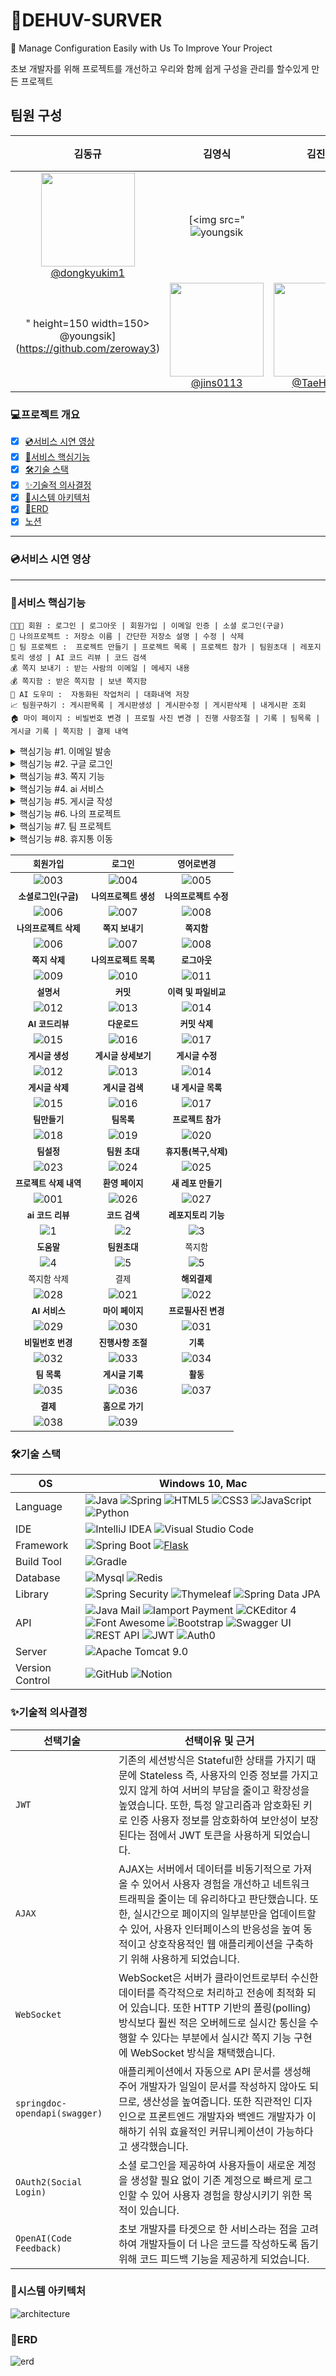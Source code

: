 # 🛒DEHUV-SURVER
💬 Manage Configuration Easily with Us To Improve Your Project 

초보 개발자를 위해 프로젝트를 개선하고 우리와 함께 쉽게 구성을 관리를 할수있게 만든 프로젝트



## 팀원 구성


| **김동규** | **김영식** | **김진서** | **장태현** | **허웅** |
| :------: |  :------: | :------: | :------: | :------: |
| [<img src="https://github.com/woongheo1/devhub/blob/main/teamImages/%E1%84%83%E1%85%A9%E1%86%BC%E1%84%80%E1%85%B2.png" height=150 width=150> <br/> @dongkyukim1](https://github.com/dongkyukim1) | [<img src="![youngsik](https://github.com/user-attachments/assets/12894eaa-0e72-4bc0-ab71-52759dc06ac0)
" height=150 width=150> <br/> @youngsik](https://github.com/zeroway3) | [<img src="https://github.com/woongheo1/devhub/blob/main/teamImages/%E1%84%8C%E1%85%B5%E1%86%AB%E1%84%89%E1%85%A5.png" height=150 width=150> <br/> @jins0113](https://github.com/jins0113) | [<img src="https://github.com/woongheo1/devhub/blob/main/teamImages/%E1%84%90%E1%85%A2%E1%84%92%E1%85%A7%E1%86%AB.png" height=150 width=150> <br/> @TaeHyeon](https://github.com/xogus3492) | [<img src="https://github.com/woongheo1/devhub/blob/main/teamImages/%E1%84%8B%E1%85%AE%E1%86%BC.png" height=150 width=150> <br/> @woong](https://github.com/woongheo1)



### 💻프로젝트 개요
- [x] [💿서비스 시연 영상](#서비스-시연-영상)
- [x] [🎯서비스 핵심기능](#서비스-핵심기능)
- [x] [🛠기술 스택](#기술-스택)
- [x] [✨기술적 의사결정](#기술적-의사결정)
- [x] [🚧시스템 아키텍처](#시스템-아키텍처)
- [x] [📖ERD](#erd)
- [x] [노션](https://fluorescent-catsup-020.notion.site/Project-Management-3419363d672746dfb94ecf8838b13a2a?pvs=4)

<hr/>

### 💿서비스 시연 영상
<hr/>

### 🎯서비스 핵심기능
```
👨‍👨‍👧 회원 : 로그인 | 로그아웃 | 회원가입 | 이메일 인증 | 소셜 로그인(구글) 
🏡 나의프로젝트 : 저장소 이름 | 간단한 저장소 설명 | 수정 | 삭제
🏡 팀 프로젝트 :  프로젝트 만들기 | 프로젝트 목록 | 프로젝트 참가 | 팀원초대 | 레포지토리 생성 | AI 코드 리뷰 | 코드 검색 
💰 쪽지 보내기 : 받는 사람의 이메일 | 메세지 내용
💰 쪽지함 : 받은 쪽지함 | 보낸 쪽지함
🚧 AI 도우미 :  자동화된 작업처리 | 대화내역 저장  
📈 팀원구하기 : 게시판목록 | 게시판생성 | 게시판수정 | 게시판삭제 | 내게시판 조회
🏠 마이 페이지 : 비빌번호 변경 | 프로필 사진 변경 | 진행 사항조절 | 기록 | 팀목록 | 게시글 기록 | 쪽지함 | 결제 내역
```
<details>
<summary>핵심기능 #1. 이메일 발송</summary>
 
![fuction001](https://github.com/woongheo1/devhub/blob/main/images/%E1%84%8B%E1%85%B5%E1%84%86%E1%85%A6%E1%84%8B%E1%85%B5%E1%86%AF%20%E1%84%8B%E1%85%B5%E1%86%AB%E1%84%8C%E1%85%B3%E1%86%BC.png)
- [x] `JavaMailSender`를 이용해 이메일 인증 및 임시 비밀번호 발송 기능을 구현하였습니다.
- [x] 휘발성 데이터인 이메일 인증 토큰의 경우 인메모리(In-Memory) 형태에 TTL(Time to Live) 특성을 지녀 유효기간이 설정된 `Redis` 기반의 Refresh Token으로 관리합니다. 사용자는 전송된 링크를 눌러 재접속하는 것만으로 이메일 인증을 완료할 수 있습니다.
</details>

<details>
<summary>핵심기능 #2. 구글 로그인</summary>

- [x] 일반 로그인의 경우 회원가입 양식 작성 후 이메일 인증을 거쳐야 하는 반면, 구글 로그인한 회원은 `해당 계정에서 불러온 이름 및 이메일 정보가 연동`돼 입력란을 채우며 나아가 별도의 이메일 인증 없이 곧바로 이용이 가능합니다.
</details>

<details>
<summary>핵심기능 #3. 쪽지 기능</summary>

- [x] 발신자가 쪽지를 발송 (수신자 이메일 존재 여부 확인)
- [x] 발신한 쪽지를 확인할 수 있는 보낸 쪽지함 기능
- [x] 수신한 쪽지를 확인할 수 있는 받은 쪽지함 기능 (읽지 않은 쪽지 개수 확인 포함)
- [x] 쪽지를 읽을 시 쪽지함에 읽음 표시 기능 
</details>
<details>
<summary>핵심기능 #4. ai 서비스</summary>
 
- [x] 웹사이트 방문자와  소통할 수 있는 무료 채팅 소프트웨어.
</details>
<details>
 
<summary>핵심기능 #5. 게시글 작성</summary>
 
- [x] 로컬 스토리지에 저장된 JWT 토큰을 사용하여 API로부터 작성자 정보를 가져와, `작성자 필드를 자동으로 채우고 읽기 전용`으로 설정한다.
</details>

<details>
<summary>핵심기능 #6. 나의 프로젝트</summary>

- [x] 자동 저장소 생성: 사용자로부터 저장소 이름과 설명을 입력받아 자동으로 개인 저장소를 생성합니다.
  
  - **질문 시퀀스**: 사용자에게 순차적으로 질문을 표시하여 입력을 유도합니다.
    
  - **입력 검증**: 입력된 내용이 유효한지 확인하고, 유효하지 않으면 시각적 피드백을 제공합니다.
    
  - **API 호출 및 리디렉션**: 입력이 완료되면 API를 통해 저장소를 생성하고, 성공 시 프로젝트 리스트 페이지로 자동 리디렉션됩니다.

</details>



<details>
<summary>핵심기능 #7. 팀 프로젝트</summary>

- [x] 사이드바 토글: 사용자는 사이드바를 손쉽게 열고 닫을 수 있습니다.
 
- [x] 로그아웃 기능: 사용자가 로그아웃할 때 서버와 통신하여 세션을 종료하고, 메인 페이지로 리디렉션합니다.
 
- [x] 사용자 정보 로딩: 로그인된 사용자의 정보를 API로 가져와 화면에 표시합니다.
  
- [x] 프로젝트 관리:
   
  - 개인 프로젝트 목록을 불러와 화면에 표시
    
  - 프로젝트 수정 및 삭제 기능 제공
    
  - 프로젝트 클릭 시 세부 정보 페이지로 이동

</details>
<details>
<summary>핵심기능 #8. 휴지통 이동</summary>

- [x]  팀/레포제포리 삭제 시 `휴지통`에 저장돼 `10일의 복구기한`이 주어지고, 자동 삭제됩니다.
- [x] 임의로 이동되는 경우에 대비하여 `삭제파일`를 명시하며, 관리자는 기한 내 이를 복구할 수 있는 권한이 있습니다.
</details>

|<small>회원가입</small>|<small>로그인<small>|<small>영어로변경</small>|
|:-:|:-:|:-:|
|![003](https://github.com/woongheo1/devhub/blob/main/images/%E1%84%92%E1%85%AC%E1%84%8B%E1%85%AF%E1%86%AB%E1%84%80%E1%85%A1%E1%84%8B%E1%85%B5%E1%86%B8%20%E1%84%89%E1%85%AE%E1%84%8C%E1%85%A5%E1%86%BC.gif)|![004](https://github.com/woongheo1/devhub/blob/main/images/%E1%84%85%E1%85%A9%E1%84%80%E1%85%B3%E1%84%8B%E1%85%B5%E1%86%AB.gif)|![005](https://github.com/woongheo1/devhub/blob/main/images/%E1%84%8B%E1%85%A7%E1%86%BC%E1%84%8B%E1%85%A5%E1%84%85%E1%85%A9%E1%84%87%E1%85%A7%E1%86%AB%E1%84%80%E1%85%A7%E1%86%BC.gif)|
|<small><b>소셜로그인(구글)</b></small>|<small><b>나의프로젝트 생성</b></small>|<small><b>나의프로젝트 수정</b></small>|
|![006](https://github.com/woongheo1/devhub/blob/main/images/%E1%84%80%E1%85%AE%E1%84%80%E1%85%B3%E1%86%AF%20%E1%84%85%E1%85%A9%E1%84%80%E1%85%B3%E1%84%8B%E1%85%B5%E1%86%AB.gif)|![007](https://github.com/woongheo1/devhub/blob/main/images/%E1%84%80%E1%85%A2%E1%84%8B%E1%85%B5%E1%86%AB%E1%84%91%E1%85%B3%E1%84%85%E1%85%A9%E1%84%8C%E1%85%A6%E1%86%A8%E1%84%90%E1%85%B3%E1%84%89%E1%85%A2%E1%86%BC%E1%84%89%E1%85%A5%E1%86%BC.gif)|![008](https://github.com/woongheo1/devhub/blob/main/images/%E1%84%80%E1%85%A2%E1%84%8B%E1%85%B5%E1%86%AB%E1%84%91%E1%85%B3%E1%84%85%E1%85%A9%E1%84%8C%E1%85%A6%E1%86%A8%E1%84%90%E1%85%B3%E1%84%89%E1%85%AE%E1%84%8C%E1%85%A5%E1%86%BC.gif)|
|<small><b>나의프로젝트 삭제</b></small>|<small><b>쪽지 보내기</b></small>|<small><b>쪽지함</b></small>|
|![006](https://github.com/woongheo1/devhub/blob/main/images/%E1%84%80%E1%85%A2%E1%84%8B%E1%85%B5%E1%86%AB%E1%84%91%E1%85%B3%E1%84%85%E1%85%A9%E1%84%8C%E1%85%A6%E1%86%A8%E1%84%90%E1%85%B3%E1%84%89%E1%85%A1%E1%86%A8%E1%84%8C%E1%85%A6.gif)|![007](https://github.com/woongheo1/devhub/blob/main/images/%E1%84%8D%E1%85%A9%E1%86%A8%E1%84%8C%E1%85%B5%E1%84%87%E1%85%A9%E1%84%82%E1%85%A2%E1%84%80%E1%85%B5.gif)|![008](https://github.com/woongheo1/devhub/blob/main/images/%E1%84%8D%E1%85%A9%E1%86%A8%E1%84%8C%E1%85%B5%E1%84%92%E1%85%A1%E1%86%B7.gif)|
|<small><b>쪽지 삭제</b></small>|<small><b>나의프로젝트 목록</b></small>|<small><b>로그아웃</b></small>|
|![009](https://github.com/woongheo1/devhub/blob/main/images/%E1%84%8D%E1%85%A9%E1%86%A8%E1%84%8C%E1%85%B5%E1%84%89%E1%85%A1%E1%86%A8%E1%84%8C%E1%85%A6.gif)|![010](https://github.com/woongheo1/devhub/blob/main/images/%E1%84%80%E1%85%A2%E1%84%8B%E1%85%B5%E1%86%AB%E1%84%91%E1%85%B3%E1%84%85%E1%85%A9%E1%84%8C%E1%85%A6%E1%86%A8%E1%84%90%E1%85%B3%20%E1%84%86%E1%85%A9%E1%86%A8%E1%84%85%E1%85%A9%E1%86%A8.gif)|![011](https://github.com/woongheo1/devhub/blob/main/images/%E1%84%85%E1%85%A9%E1%84%80%E1%85%B3%E1%84%8B%E1%85%A1%E1%84%8B%E1%85%AE%E1%86%BA.gif)|
|<small><b>설명서</b></small>|<small><b>커밋</b></small>|<small><b>이력 및 파일비교</b></small>|
|![012](https://github.com/woongheo1/devhub/blob/main/images/%E1%84%89%E1%85%A5%E1%86%AF%E1%84%86%E1%85%A7%E1%86%BC%E1%84%89%E1%85%A5.gif)|![013](https://github.com/woongheo1/devhub/blob/main/images/%E1%84%8F%E1%85%A5%E1%84%86%E1%85%B5%E1%86%BA.gif)|![014](https://github.com/woongheo1/devhub/blob/main/images/%E1%84%8F%E1%85%A9%E1%84%83%E1%85%B3%20%E1%84%8B%E1%85%B5%E1%84%85%E1%85%A7%E1%86%A8%20%E1%84%86%E1%85%B5%E1%86%BE%20%E1%84%87%E1%85%B5%E1%84%80%E1%85%AD.gif)|
|<small><b>AI 코드리뷰</b></small>|<small><b>다운로드</b></small>|<small><b>커밋 삭제</b></small>|
|![015](https://github.com/woongheo1/devhub/blob/main/images/ai%20%E1%84%8F%E1%85%A9%E1%84%83%E1%85%B3%E1%84%85%E1%85%B5%E1%84%87%E1%85%B2.gif)|![016](https://github.com/woongheo1/devhub/blob/main/images/%E1%84%91%E1%85%A1%E1%84%8B%E1%85%B5%E1%86%AF%20%E1%84%83%E1%85%A1%E1%84%8B%E1%85%AE%E1%86%AB%E1%84%85%E1%85%A9%E1%84%83%E1%85%B3.gif)|![017](https://github.com/woongheo1/devhub/blob/main/images/%E1%84%8F%E1%85%A5%E1%84%86%E1%85%B5%E1%86%BA%E1%84%89%E1%85%A1%E1%86%A8%E1%84%8C%E1%85%A6.gif)|
|<small><b>게시글 생성</b></small>|<small><b>게시글 상세보기</b></small>|<small><b>게시글 수정</b></small>|
|![012](https://github.com/woongheo1/devhub/blob/main/images/%E1%84%80%E1%85%A6%E1%84%89%E1%85%B5%E1%84%80%E1%85%B3%E1%86%AF%20%E1%84%89%E1%85%A2%E1%86%BC%E1%84%89%E1%85%A5%E1%86%BC.gif)|![013](https://github.com/woongheo1/devhub/blob/main/images/%E1%84%80%E1%85%A6%E1%84%89%E1%85%B5%E1%84%80%E1%85%B3%E1%86%AF%20%E1%84%89%E1%85%A1%E1%86%BC%E1%84%89%E1%85%A6%E1%84%87%E1%85%A9%E1%84%80%E1%85%B5.gif)|![014](https://github.com/woongheo1/devhub/blob/main/images/%E1%84%80%E1%85%A6%E1%84%89%E1%85%B5%E1%84%80%E1%85%B3%E1%86%AF%20%E1%84%89%E1%85%AE%E1%84%8C%E1%85%A5%E1%86%BC.gif)|
|<small><b>게시글 삭제</b></small>|<small><b>게시글 검색</b></small>|<small><b>내 게시글 목록</b></small>
| ![015](https://github.com/woongheo1/devhub/blob/main/images/%E1%84%80%E1%85%A6%E1%84%89%E1%85%B5%E1%84%80%E1%85%B3%E1%86%AF%20%E1%84%89%E1%85%A1%E1%86%A8%E1%84%8C%E1%85%A6.gif) | ![016](https://github.com/woongheo1/devhub/blob/main/images/%E1%84%80%E1%85%A6%E1%84%89%E1%85%B5%E1%84%80%E1%85%B3%E1%86%AF%20%E1%84%80%E1%85%A5%E1%86%B7%E1%84%89%E1%85%A2%E1%86%A8.gif) | ![017](https://github.com/woongheo1/devhub/blob/main/images/%E1%84%82%E1%85%A2%20%E1%84%80%E1%85%A6%E1%84%89%E1%85%B5%E1%84%80%E1%85%B3%E1%86%AF%20%E1%84%86%E1%85%A9%E1%86%A8%E1%84%85%E1%85%A9%E1%86%A8.gif) |
|<small><b>팀만들기</b></small>|<small><b>팀목록</b></small>|<small><b>프로젝트 참가<b></small>|
![018](https://github.com/woongheo1/devhub/blob/main/images/%E1%84%90%E1%85%B5%E1%86%B7%20%E1%84%91%E1%85%B3%E1%84%85%E1%85%A9%E1%84%8C%E1%85%A6%E1%86%A8%E1%84%90%E1%85%B3%20%E1%84%89%E1%85%A2%E1%86%BC%E1%84%89%E1%85%A5%E1%86%BC%20%E1%84%89%E1%85%AE%E1%84%8C%E1%85%A5%E1%86%BC.gif)|![019](https://github.com/woongheo1/devhub/blob/main/images/%E1%84%90%E1%85%B5%E1%86%B7%20%E1%84%86%E1%85%A9%E1%86%A8%E1%84%85%E1%85%A9%E1%86%A8%20%E1%84%89%E1%85%AE%E1%84%8C%E1%85%A5%E1%86%BC.gif)|![020](https://github.com/woongheo1/devhub/blob/main/images/%E1%84%91%E1%85%B3%E1%84%85%E1%85%A9%E1%84%8C%E1%85%A6%E1%86%A8%E1%84%90%E1%85%B3%20%E1%84%8E%E1%85%A1%E1%86%B7%E1%84%80%E1%85%A1.gif)|
|<small><b>팀설정</b></small>|<small><b>팀원 초대</b></small>|<small><b>휴지통(복구,삭제)</b></small>|
|![023](https://github.com/woongheo1/devhub/blob/main/images/%E1%84%90%E1%85%B5%E1%86%B7%E1%84%89%E1%85%A5%E1%86%AF%E1%84%8C%E1%85%A5%E1%86%BC.gif)|![024](https://github.com/woongheo1/devhub/blob/main/images/%E1%84%90%E1%85%B5%E1%86%B7%E1%84%8B%E1%85%AF%E1%86%AB%E1%84%8E%E1%85%A9%E1%84%83%E1%85%A2.gif)|![025](https://github.com/woongheo1/devhub/blob/main/images/%E1%84%92%E1%85%B2%E1%84%8C%E1%85%B5%E1%84%90%E1%85%A9%E1%86%BC.gif)|
|<small><b>프로젝트 삭제 내역</b></small>|<small><b>환영 페이지</b></small>|<small><b>새 레포 만들기</b></small>|
![001](https://github.com/woongheo1/devhub/blob/main/images/%E1%84%89%E1%85%A1%E1%86%A8%E1%84%8C%E1%85%A6%20%E1%84%82%E1%85%A2%E1%84%8B%E1%85%A7%E1%86%A8.gif)|![026](https://github.com/woongheo1/devhub/blob/main/images/%E1%84%92%E1%85%AA%E1%86%AB%E1%84%8B%E1%85%A7%E1%86%BC%E1%84%91%E1%85%A6%E1%84%8B%E1%85%B5%E1%84%8C%E1%85%B5.gif)|![027](https://github.com/woongheo1/devhub/blob/main/images/%E1%84%89%E1%85%A2%20%E1%84%85%E1%85%A6%E1%84%91%E1%85%A9%20%E1%84%86%E1%85%A1%E1%86%AB%E1%84%83%E1%85%B3%E1%86%AF%E1%84%80%E1%85%B5.gif)
|<small><b>ai 코드 리뷰</b></small>|<small><b>코드 검색</b></small>|<small><b>레포지토리 기능</b></small>|
![1](https://github.com/woongheo1/devhub/blob/main/images/%E1%84%8F%E1%85%A9%E1%84%83%E1%85%B3%20%E1%84%87%E1%85%AE%E1%86%AB%E1%84%89%E1%85%A5%E1%86%A8.gif)|![2](https://github.com/woongheo1/devhub/blob/main/images/%E1%84%91%E1%85%A1%E1%84%8B%E1%85%B5%E1%86%AF%E1%84%80%E1%85%A5%E1%86%B7%E1%84%89%E1%85%A2%E1%86%A8.gif)|![3](https://github.com/woongheo1/devhub/blob/main/images/%E1%84%85%E1%85%A6%E1%84%91%E1%85%A9%E1%84%8C%E1%85%B5%E1%84%90%E1%85%A9%E1%84%85%E1%85%B5%20%E1%84%80%E1%85%B5%E1%84%82%E1%85%B3%E1%86%BC.gif)
|<small><b>도움말</b></small>|<small><b>팀원초대</b></small>|<small><b></b>쪽지함</small>|
![4](https://github.com/woongheo1/devhub/blob/main/images/%E1%84%83%E1%85%A9%E1%84%8B%E1%85%AE%E1%86%B7%E1%84%86%E1%85%A1%E1%86%AF.gif)|![5](https://github.com/woongheo1/devhub/blob/main/images/%E1%84%86%E1%85%A2%E1%84%8B%E1%85%B5%E1%86%AB%E1%84%90%E1%85%B5%E1%86%B7%E1%84%8B%E1%85%AF%E1%86%AB%E1%84%8E%E1%85%A9%E1%84%83%E1%85%A2.gif)|![5](https://github.com/woongheo1/devhub/blob/main/images/%E1%84%86%E1%85%A6%E1%84%8B%E1%85%B5%E1%86%AB%E1%84%8D%E1%85%A9%E1%86%A8%E1%84%8C%E1%85%B5%E1%84%92%E1%85%A1%E1%86%B7.gif)
|<small>쪽지함 삭제<b></b></small>|<small>결제<b></b></small>|<small><b>해외결제</b></small>|
|![028](https://github.com/woongheo1/devhub/blob/main/images/%E1%84%8D%E1%85%A9%E1%86%A8%E1%84%8C%E1%85%B5%E1%84%92%E1%85%A1%E1%86%B7%20%E1%84%89%E1%85%A1%E1%86%A8%E1%84%8C%E1%85%A6.gif)|![021](https://github.com/woongheo1/devhub/blob/main/images/%E1%84%80%E1%85%A7%E1%86%AF%E1%84%8C%E1%85%A6.gif)|![022](https://github.com/woongheo1/devhub/blob/main/images/%E1%84%92%E1%85%A2%E1%84%8B%E1%85%AC%E1%84%80%E1%85%A7%E1%86%AF%E1%84%8C%E1%85%A6.gif)|
|<small><b>AI 서비스</b></small>|<small><b>마이 페이지</b></small>|<small><b>프로필사진 변경</b></small>|
|![029](https://github.com/woongheo1/devhub/blob/main/images/ai%20%E1%84%89%E1%85%A5%E1%84%87%E1%85%B5%E1%84%89%E1%85%B3.gif)|![030](https://github.com/woongheo1/devhub/blob/main/images/%E1%84%86%E1%85%A1%E1%84%8B%E1%85%B5%E1%84%91%E1%85%A6%E1%84%8B%E1%85%B5%E1%84%8C%E1%85%B5.gif)|![031](https://github.com/woongheo1/devhub/blob/main/images/%E1%84%91%E1%85%B3%E1%84%85%E1%85%A9%E1%84%91%E1%85%B5%E1%86%AF%E1%84%89%E1%85%A1%E1%84%8C%E1%85%B5%E1%86%AB%E1%84%87%E1%85%A7%E1%86%AB%E1%84%80%E1%85%A7%E1%86%BC.gif)|
|<small><b>비밀번호 번경</b></small>|<small><b>진행사항 조절</b></small>|<small><b>기록</b></small>|
|![032](https://github.com/woongheo1/devhub/blob/main/images/%E1%84%87%E1%85%B5%E1%84%86%E1%85%B5%E1%86%AF%E1%84%87%E1%85%A5%E1%86%AB%E1%84%92%E1%85%A9%20%E1%84%87%E1%85%A7%E1%86%AB%E1%84%80%E1%85%A7%E1%86%BC.gif)|![033](https://github.com/woongheo1/devhub/blob/main/images/%E1%84%8C%E1%85%B5%E1%86%AB%E1%84%92%E1%85%A2%E1%86%BC%E1%84%89%E1%85%A1%E1%84%92%E1%85%A1%E1%86%BC%E1%84%8C%E1%85%A9%E1%84%8C%E1%85%A5%E1%86%AF.gif)|![034](https://github.com/woongheo1/devhub/blob/main/images/%E1%84%80%E1%85%B5%E1%84%85%E1%85%A9%E1%86%A8.gif)|
|<small><b>팀 목록</b></small>|<small><b>게시글 기록</b></small>|<small><b>활동</b></small>|
|![035](https://github.com/woongheo1/devhub/blob/main/images/%E1%84%90%E1%85%B5%E1%86%B7%E1%84%86%E1%85%A9%E1%86%A8%E1%84%85%E1%85%A9%E1%86%A8.gif)|![036](https://github.com/woongheo1/devhub/blob/main/images/%E1%84%80%E1%85%A6%E1%84%89%E1%85%B5%E1%84%80%E1%85%B3%E1%86%AF%20%E1%84%80%E1%85%B5%E1%84%85%E1%85%A9%E1%86%A8.gif)|![037](https://github.com/woongheo1/devhub/blob/main/images/%E1%84%92%E1%85%AA%E1%86%AF%E1%84%83%E1%85%A9%E1%86%BC.gif)|
|<small><b>결제</b></small>|<small><b>홈으로 가기</b></small>|
|![038](https://github.com/woongheo1/devhub/blob/main/images/%E1%84%80%E1%85%A7%E1%86%AF%E1%84%8C%E1%85%A6%20%E1%84%82%E1%85%A2%E1%84%8B%E1%85%A7%E1%86%A8.gif)|![039](https://github.com/woongheo1/devhub/blob/main/images/%E1%84%92%E1%85%A9%E1%86%B7%E1%84%8B%E1%85%B3%E1%84%85%E1%85%A9.gif)|

### 🛠기술 스택
OS | Windows 10, Mac
--- | --- |
Language | ![Java](https://img.shields.io/badge/java-007396?style=for-the-badge&logo=java&logoColor=white) ![Spring](https://img.shields.io/badge/spring-6DB33F?style=for-the-badge&logo=spring&logoColor=white) ![HTML5](https://img.shields.io/badge/html5-E34F26?style=for-the-badge&logo=html5&logoColor=white) ![CSS3](https://img.shields.io/badge/css-1572B6?style=for-the-badge&logo=css3&logoColor=white) ![JavaScript](https://img.shields.io/badge/javascript-F7DF1E?style=for-the-badge&logo=javascript&logoColor=black) ![Python](https://img.shields.io/badge/Python-FFD43B?style=for-the-badge&logo=Python&logoColor=white)
IDE | ![IntelliJ IDEA](https://img.shields.io/badge/IntelliJ_IDEA-007ACC?style=for-the-badge&logo=IntelliJ-IDEA&logoColor=white) ![Visual Studio Code](https://img.shields.io/badge/Visual%20Studio%20Code-007ACC?style=for-the-badge&logo=visualstudiocode&logoColor=white) 
Framework | ![Spring Boot](https://img.shields.io/badge/Spring%20Boot-6DB33F?style=for-the-badge&logo=springboot&logoColor=white) [![Flask](https://img.shields.io/badge/Flask-007ACC?style=for-the-badge&logo=flask&logoColor=white)](https://flask.palletsprojects.com/)
Build Tool | ![Gradle](https://img.shields.io/badge/Gradle-02303A?style=for-the-badge&logo=Gradle&logoColor=white)
Database | ![Mysql](https://img.shields.io/badge/MySQL-4479A1?style=for-the-badge&logo=MySQL&logoColor=white) ![Redis](https://img.shields.io/badge/redis-DC382D?style=for-the-badge&logo=redis&logoColor=white)
Library | ![Spring Security](https://img.shields.io/badge/spring%20security-6DB33F?style=for-the-badge&logo=springsecurity&logoColor=white) ![Thymeleaf](https://img.shields.io/badge/thymeleaf-005F0F?style=for-the-badge&logo=thymeleaf&logoColor=white) ![Spring Data JPA](https://img.shields.io/badge/Spring%20Data%20JPA-green?style=for-the-badge&logo=spring)
API | ![Java Mail](https://img.shields.io/badge/Java%20Mail-3a75b0?style=for-the-badge)  ![Iamport Payment](https://img.shields.io/badge/Iamport%20Payment-c1272d?style=for-the-badge) ![CKEditor 4](https://img.shields.io/badge/CKEditor%204-0287D0?style=for-the-badge&logo=ckeditor4&logoColor=white) ![Font Awesome](https://img.shields.io/badge/Font%20Awesome-528DD7?style=for-the-badge&logo=fontawesome&logoColor=white) ![Bootstrap](https://img.shields.io/badge/Bootstrap-7952B3?style=for-the-badge&logo=bootstrap&logoColor=white) ![Swagger UI](https://img.shields.io/badge/Swagger_UI-85EA2D?style=for-the-badge&logo=swagger&logoColor=black) ![REST API](https://img.shields.io/badge/REST%20API-blue?style=for-the-badge) ![JWT](https://img.shields.io/badge/JWT-34AA34?style=for-the-badge&logo=jsonwebtokens&logoColor=white) ![Auth0](https://img.shields.io/badge/Auth0-34AA34?style=for-the-badge&logo=auth0&logoColor=white) 
Server | ![Apache Tomcat 9.0](https://img.shields.io/badge/Apache%20Tomcat%20-F8DC75?style=for-the-badge&logo=apachetomcat&logoColor=black)
Version Control | ![GitHub](https://img.shields.io/badge/GitHub-181717?style=for-the-badge&logo=GitHub&logoColor=white) ![Notion](https://img.shields.io/badge/Notion-000000?style=for-the-badge&logo=Notion&logoColor=white)


### ✨기술적 의사결정
선택기술 | 선택이유 및 근거
--- | --- |
`JWT` | 기존의 세션방식은 Stateful한 상태를 가지기 때문에 Stateless 즉, 사용자의 인증 정보를 가지고 있지 않게 하여 서버의 부담을 줄이고 확장성을 높였습니다. 또한, 특정 알고리즘과 암호화된 키로 인증 사용자 정보를 암호화하여 보안성이 보장된다는 점에서 JWT 토큰을 사용하게 되었습니다.
`AJAX` | AJAX는 서버에서 데이터를 비동기적으로 가져올 수 있어서 사용자 경험을 개선하고 네트워크 트래픽을 줄이는 데 유리하다고 판단했습니다. 또한, 실시간으로 페이지의 일부분만을 업데이트할 수 있어, 사용자 인터페이스의 반응성을 높여 동적이고 상호작용적인 웹 애플리케이션을 구축하기 위해 사용하게 되었습니다.
`WebSocket` | WebSocket은 서버가 클라이언트로부터 수신한 데이터를 즉각적으로 처리하고 전송에 최적화 되어 있습니다. 또한 HTTP 기반의 폴링(polling) 방식보다 훨씬 적은 오버헤드로 실시간 통신을 수행할 수 있다는 부분에서 실시간 쪽지 기능 구현에 WebSocket 방식을 채택했습니다.
`springdoc-opendapi(swagger)` | 애플리케이션에서 자동으로 API 문서를 생성해 주어 개발자가 일일이 문서를 작성하지 않아도 되므로, 생산성을 높여줍니다. 또한 직관적인 디자인으로 프론트엔드 개발자와 백엔드 개발자가 이해하기 쉬워 효율적인 커뮤니케이션이 가능하다고 생각했습니다.
`OAuth2(Social Login)` | 소셜 로그인을 제공하여 사용자들이 새로운 계정을 생성할 필요 없이 기존 계정으로 빠르게 로그인할 수 있어 사용자 경험을 향상시키기 위한 목적이 있습니다.
`OpenAI(Code Feedback)` | 초보 개발자를 타겟으로 한 서비스라는 점을 고려하여 개발자들이 더 나은 코드를 작성하도록 돕기 위해 코드 피드백 기능을 제공하게 되었습니다.


### 🚧시스템 아키텍처
![architecture](https://github.com/woongheo1/devhub/blob/main/images/%E1%84%8B%E1%85%A1%E1%84%8F%E1%85%B5%E1%84%90%E1%85%A6%E1%86%A8%E1%84%8E%E1%85%A7.jpeg)

### 📖ERD
![erd](https://github.com/woongheo1/devhub/blob/main/images/%E1%84%8E%E1%85%AC%E1%84%8C%E1%85%A9%E1%86%BC%E1%84%91%E1%85%B3%E1%84%85%E1%85%A9%E1%84%8C%E1%85%A6%E1%86%A8%E1%84%90%E1%85%B3%20erd.jpeg)

